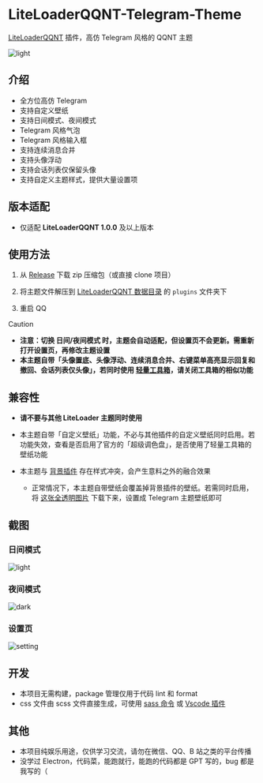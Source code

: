 # LiteLoaderQQNT-Telegram-Theme

[LiteLoaderQQNT](https://github.com/LiteLoaderQQNT/LiteLoaderQQNT) 插件，高仿 Telegram 风格的 QQNT 主题

![light](screenshot/screenshot-light.png)

## 介绍

-   全方位高仿 Telegram
-   支持自定义壁纸
-   支持日间模式、夜间模式
-   Telegram 风格气泡
-   Telegram 风格输入框
-   支持连续消息合并
-   支持头像浮动
-   支持会话列表仅保留头像
-   支持自定义主题样式，提供大量设置项

## 版本适配

-   仅适配 **LiteLoaderQQNT 1.0.0** 及以上版本

## 使用方法

1.  从 [Release](https://github.com/festoney8/LiteLoaderQQNT-Telegram-Theme/releases) 下载 zip 压缩包（或直接 clone 项目）

2.  将主题文件解压到 [LiteLoaderQQNT 数据目录](https://liteloaderqqnt.github.io/guide/plugins.html) 的 `plugins` 文件夹下

3.  重启 QQ

> [!CAUTION]
>
> -   **注意：切换 日间/夜间模式 时，主题会自动适配，但设置页不会更新。需重新打开设置页，再修改主题设置**
> -   **本主题自带「头像置底、头像浮动、连续消息合并、右键菜单高亮显示回复和撤回、会话列表仅头像」，若同时使用 [轻量工具箱](https://github.com/xiyuesaves/LiteLoaderQQNT-lite_tools)，请关闭工具箱的相似功能**

## 兼容性

-   **请不要与其他 LiteLoader 主题同时使用**

-   本主题自带「自定义壁纸」功能，不必与其他插件的自定义壁纸同时启用。若功能失效，查看是否启用了官方的「超级调色盘」，是否使用了轻量工具箱的壁纸功能

-   本主题与 [背景插件](https://github.com/xh321/LiteLoaderQQNT-Background-Plugin) 存在样式冲突，会产生意料之外的融合效果
    -   正常情况下，本主题自带壁纸会覆盖掉背景插件的壁纸。若需同时启用，将 [这张全透明图片](https://upload.wikimedia.org/wikipedia/commons/8/89/HD_transparent_picture.png) 下载下来，设置成 Telegram 主题壁纸即可

## 截图

### 日间模式

![light](screenshot/screenshot-light.png)

### 夜间模式

![dark](screenshot/screenshot-dark.png)

### 设置页

![setting](screenshot/screenshot-setting.png)

## 开发

-   本项目无需构建，package 管理仅用于代码 lint 和 format
-   css 文件由 scss 文件直接生成，可使用 [sass 命令](https://sass-lang.com/install/) 或 [Vscode 插件](https://code.visualstudio.com/docs/languages/css)

## 其他

-   本项目纯娱乐用途，仅供学习交流，请勿在微信、QQ、B 站之类的平台传播
-   没学过 Electron，代码菜，能跑就行，能跑的代码都是 GPT 写的，bug 都是我写的（
